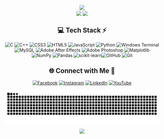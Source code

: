 <!-- Stats -->
<div align="center">
  <img src="https://github-readme-stats.vercel.app/api?username=vishal-kumawat-4141&theme=aura&hide_border=true&include_all_commits=true&count_private=true" width="55%" /> </br>
  <img src="https://github-readme-streak-stats.herokuapp.com/?user=vishal-kumawat-4141&theme=aura&hide_border=true" width="50%" />
  <img src="https://github-readme-stats.vercel.app/api/top-langs/?username=vishal-kumawat-4141&theme=aura&hide_border=true&include_all_commits=true&count_private=true&layout=compact" width="36%" /> </br>
</div>

<!-- Tech Stack -->
<div align="center">

## 💻 Tech Stack ⚡
![C](https://img.shields.io/badge/c-%2300599C.svg?style=for-the-badge&logo=c&logoColor=white) ![C++](https://img.shields.io/badge/c++-%2300599C.svg?style=for-the-badge&logo=c%2B%2B&logoColor=white) ![CSS3](https://img.shields.io/badge/css3-%231572B6.svg?style=for-the-badge&logo=css3&logoColor=white) ![HTML5](https://img.shields.io/badge/html5-%23E34F26.svg?style=for-the-badge&logo=html5&logoColor=white)  ![JavaScript](https://img.shields.io/badge/javascript-%23323330.svg?style=for-the-badge&logo=javascript&logoColor=%23F7DF1E) ![Python](https://img.shields.io/badge/python-3670A0?style=for-the-badge&logo=python&logoColor=ffdd54) ![Windows Terminal](https://img.shields.io/badge/Windows%20Terminal-%234D4D4D.svg?style=for-the-badge&logo=windows-terminal&logoColor=white) ![MySQL](https://img.shields.io/badge/mysql-4479A1.svg?style=for-the-badge&logo=mysql&logoColor=white) ![Adobe After Effects](https://img.shields.io/badge/Adobe%20After%20Effects-9999FF.svg?style=for-the-badge&logo=Adobe%20After%20Effects&logoColor=white) ![Adobe Photoshop](https://img.shields.io/badge/adobe%20photoshop-%2331A8FF.svg?style=for-the-badge&logo=adobe%20photoshop&logoColor=white) ![Matplotlib](https://img.shields.io/badge/Matplotlib-%23ffffff.svg?style=for-the-badge&logo=Matplotlib&logoColor=black) ![NumPy](https://img.shields.io/badge/numpy-%23013243.svg?style=for-the-badge&logo=numpy&logoColor=white) ![Pandas](https://img.shields.io/badge/pandas-%23150458.svg?style=for-the-badge&logo=pandas&logoColor=white) ![scikit-learn](https://img.shields.io/badge/scikit--learn-%23F7931E.svg?style=for-the-badge&logo=scikit-learn&logoColor=white)![GitHub](https://img.shields.io/badge/github-%23121011.svg?style=for-the-badge&logo=github&logoColor=white) ![Git](https://img.shields.io/badge/git-%23F05033.svg?style=for-the-badge&logo=git&logoColor=white)
</div>



<!-- Socials -->
<!-- Social connections -->
<div align="center">

## 🌐 Connect with Me 🍬
[![Facebook](https://img.shields.io/badge/Facebook-%231877F2.svg?logo=Facebook&logoColor=white)](https://www.facebook.com/share/1CGDH1EiB8/) [![Instagram](https://img.shields.io/badge/Instagram-%23E4405F.svg?logo=Instagram&logoColor=white)](https://www.instagramom/kumawatvisu?igsh=b3l2YjlkZmhoZXQw) [![LinkedIn](https://img.shields.io/badge/LinkedIn-%230077B5.svg?logo=linkedin&logoColor=white)](https://www.liedin.com/in/vishal-kumawat-91097025b/)  [![YouTube](https://img.shields.io/badge/YouTube-%23FF0000.svg?logo=YouTube&logoColor=white)](https://youtube.com/@vishal.skumawat3748?sAkbmOJ3Ta305sTth) 

</div>



<!-- Snake -->
<!-- Snake Animation -->
<div align="center">

  ![snake gif](https://github.com/vishal-kumawat-4141/vishal-kumawat-4141/blob/output/github-snake-dark.svg)
</div>



<!-- Counter -->
<!-- Visit Counter -->
<div align="center">

  [![](https://visitcount.itsvg.in/api?id=vishal-kumawat-4141&icon=10&color=6)](https://visitcount.itsvg.in)
</div>
